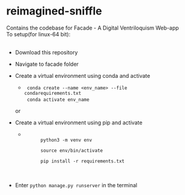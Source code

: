 # reimagined-sniffle
Contains the codebase for Facade - A Digital Ventriloquism Web-app
<br>
To setup(for linux-64 bit):<br>      
	</pre>
  - Download this repository
  - Navigate to facade folder
  - Create a virtual environment using conda and activate
  	- <code> conda create --name <env_name> --file condarequirements.txt</code><br>
	<code> conda activate env_name </code>

	or
  - Create a virtual environment using pip and activate
  	- <code>
			python3 -m venv env <br>
			source env/bin/activate <br>
			pip install -r requirements.txt</code>
	<br>
	<br>
  - Enter <code>python manage.py runserver</code> in the terminal
